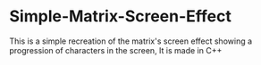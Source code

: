 # Simple-Matrix-Screen-Effect
This is a simple recreation of the matrix's screen effect showing a progression of characters in the screen, It is made in C++
